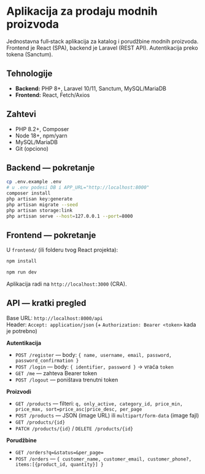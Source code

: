 # Aplikacija za prodaju modnih proizvoda

Jednostavna full‑stack aplikacija za katalog i porudžbine modnih proizvoda. Frontend je React (SPA), backend je Laravel (REST API). Autentikacija preko tokena (Sanctum).

## Tehnologije
- **Backend:** PHP 8+, Laravel 10/11, Sanctum, MySQL/MariaDB
- **Frontend:** React, Fetch/Axios


## Zahtevi
- PHP 8.2+, Composer
- Node 18+, npm/yarn
- MySQL/MariaDB
- Git (opciono)

## Backend — pokretanje
```bash
cp .env.example .env
# u .env podesi DB i APP_URL="http://localhost:8000"
composer install
php artisan key:generate
php artisan migrate --seed
php artisan storage:link
php artisan serve --host=127.0.0.1 --port=8000
```

## Frontend — pokretanje
U `frontend/` (ili folderu tvog React projekta):
```bash
npm install

npm run dev
```
Aplikacija radi na `http://localhost:3000` (CRA).

## API — kratki pregled
Base URL: `http://localhost:8000/api`  
Header: `Accept: application/json` (+ `Authorization: Bearer <token>` kada je potrebno)

**Autentikacija**
- `POST /register` — body: `{ name, username, email, password, password_confirmation }`
- `POST /login` — body: `{ identifier, password }` → vraća `token`
- `GET /me` — zahteva Bearer token
- `POST /logout` — poništava trenutni token

**Proizvodi**
- `GET /products` — filteri: `q, only_active, category_id, price_min, price_max, sort=price_asc|price_desc, per_page`
- `POST /products` — JSON (image URL) ili `multipart/form-data` (image fajl)
- `GET /products/{id}`
- `PATCH /products/{id}` / `DELETE /products/{id}`

**Porudžbine**
- `GET /orders?q=&status=&per_page=`
- `POST /orders` — `{ customer_name, customer_email, customer_phone?, items:[{product_id, quantity}] }`

 
